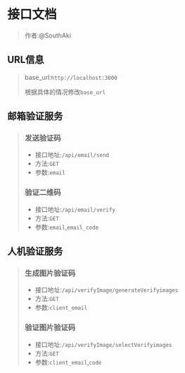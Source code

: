 # 接口文档

> 作者:@SouthAki

## URL信息

> base_url:`http://localhost:3000`
>
> 根据具体的情况修改`base_url`

## 邮箱验证服务

> ### 发送验证码
>
> - 接口地址:`/api/email/send`
> - 方法:`GET`
> - 参数:`email`
>
> ### 验证二维码
>
> - 接口地址:`/api/email/verify`
> - 方法:`GET`
> - 参数:`email`,`email_code`

## 人机验证服务

> ### 生成图片验证码
>
> - 接口地址:`/api/verifyImage/generateVerifyimages`
> - 方法:`GET`
> - 参数:`client_email`
>
> ### 验证图片验证码
>
> - 接口地址:`/api/verifyImage/selectVerifyimages`
> - 方法:`GET`
> - 参数:`client_email`,`code`
